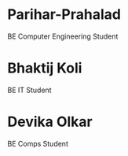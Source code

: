 # Parihar-Prahalad
BE Computer Engineering Student
# Bhaktij Koli
BE IT Student
# Devika  Olkar
BE Comps Student
